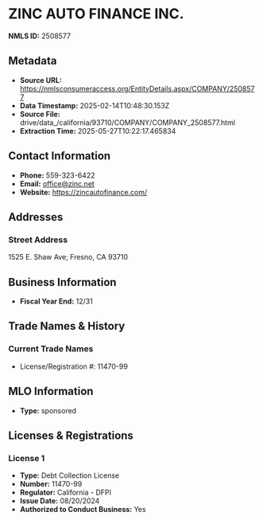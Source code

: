 # ZINC AUTO FINANCE INC.

**NMLS ID:** 2508577

## Metadata
- **Source URL:** https://nmlsconsumeraccess.org/EntityDetails.aspx/COMPANY/2508577
- **Data Timestamp:** 2025-02-14T10:48:30.153Z
- **Source File:** drive/data_/california/93710/COMPANY/COMPANY_2508577.html
- **Extraction Time:** 2025-05-27T10:22:17.465834

## Contact Information
- **Phone:** 559-323-6422
- **Email:** office@zinc.net
- **Website:** https://zincautofinance.com/

## Addresses
### Street Address
1525 E. Shaw Ave; Fresno, CA 93710

## Business Information
- **Fiscal Year End:** 12/31

## Trade Names & History
### Current Trade Names
- License/Registration #: 11470-99

## MLO Information
- **Type:** sponsored

## Licenses & Registrations

### License 1
- **Type:** Debt Collection License
- **Number:** 11470-99
- **Regulator:** California - DFPI
- **Issue Date:** 08/20/2024
- **Authorized to Conduct Business:** Yes
